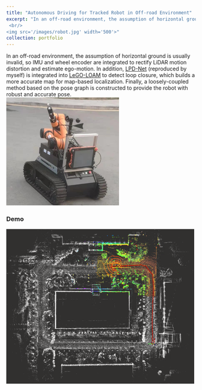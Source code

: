 ```yaml
---
title: "Autonomous Driving for Tracked Robot in Off-road Environment"
excerpt: "In an off-road environment, the assumption of horizontal ground is usually invalid, so IMU and wheel encoder are integrated to rectify LiDAR motion distortion and estimate ego-motion. In addition, [LPD-Net](https://github.com/qiaozhijian/LPD-Net-Pytorch.git) (reproduced by myself) is integrated into [LeGO-LOAM](https://github.com/RobustFieldAutonomyLab/LeGO-LOAM.git) to detect loop closure, which builds a more accurate map for map-based localization. Finally, a loosely-coupled method based on the pose graph is constructed to provide the robot with robust and accurate pose.
 <br/>
<img src='/images/robot.jpg' width='500'>"
collection: portfolio
---
```


In an off-road environment, the assumption of horizontal ground is usually invalid, so IMU and wheel encoder are integrated to rectify LiDAR motion distortion and estimate ego-motion. In addition, [LPD-Net](https://github.com/qiaozhijian/LPD-Net-Pytorch.git) (reproduced by myself) is integrated into [LeGO-LOAM](https://github.com/RobustFieldAutonomyLab/LeGO-LOAM.git) to detect loop closure, which builds a more accurate map for map-based localization. Finally, a loosely-coupled method based on the pose graph is constructed to provide the robot with robust and accurate pose.
 <br/>
<img src='/images/robot.jpg' width='300'>

### Demo
<img src='/images/localizeInMap.png' width='500'>
